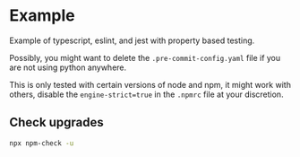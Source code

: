 # Example

Example of typescript, eslint, and jest with property based testing.

Possibly, you might want to delete the `.pre-commit-config.yaml` file if you are
not using python anywhere.

This is only tested with certain versions of node and npm, it might work with
others, disable the `engine-strict=true` in the `.npmrc` file at your
discretion.

## Check upgrades

```bash
npx npm-check -u
```

